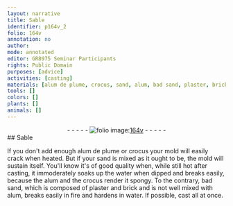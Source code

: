 ```yaml
---
layout: narrative
title: Sable
identifier: p164v_2
folio: 164v
annotation: no
author:
mode: annotated
editor: GR8975 Seminar Participants
rights: Public Domain
purposes: [advice]
activities: [casting]
materials: [alum de plume, crocus, sand, alum, bad sand, plaster, brick]
tools: []
colors: []
plants: []
animals: []
---
```


 <div class="folio" align="center">- - - - - <a href="http://gallica.bnf.fr/ark:/12148/btv1b10500001g/f334.item" target="_blank"><img src="https://cu-mkp.github.io/GR8975-edition/assets/photo-icon.png" alt="folio image: " style="display:inline-block; margin-bottom:-3px;"/>164v</a> - - - - - </div> 
## Sable

 
<span class="activity">If you don't add enough <span class="material">alum de plume</span> or <span class="material">crocus</span> your mold will easily crack when heated. But if your <span class="material">sand</span> is mixed as it ought to be, the mold will sustain itself. You'll know it's of good quality when, while still hot after casting, it immoderately soaks up the water when dipped and breaks easily, because the <span class="material">alum</span> and the <span class="material">crocus</span> render it spongy. To the contrary, <span class="material">bad sand</span>, which is composed of <span class="material">plaster</span> and <span class="material">brick</span> and is not well mixed with alum, breaks easily in fire and hardens in water. If possible, cast all at once.</span>
 